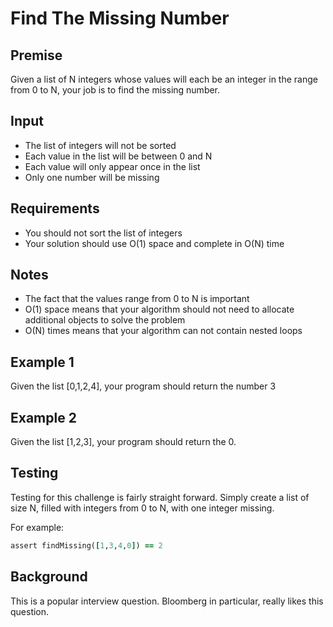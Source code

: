 Find The Missing Number
======

Premise
------
Given a list of N integers whose values will each be an integer in the range
from 0 to N, your job is to find the missing number.

Input
-----
* The list of integers will not be sorted
* Each value in the list will be between 0 and N
* Each value will only appear once in the list
* Only one number will be missing

Requirements
------------
* You should not sort the list of integers
* Your solution should use O(1) space and complete in O(N) time

Notes
-----
* The fact that the values range from 0 to N is important
* O(1) space means that your algorithm should not need to allocate additional objects to solve the problem
* O(N) times means that your algorithm can not contain nested loops

Example 1
---------
Given the list [0,1,2,4], your program should return the number 3

Example 2
---------
Given the list [1,2,3], your program should return the 0.

Testing
------
Testing for this challenge is fairly straight forward. Simply create a list of
size N, filled with integers from 0 to N, with one integer missing.

For example:

```ruby
assert findMissing([1,3,4,0]) == 2
```

Background
----------
This is a popular interview question. Bloomberg in particular, really likes
this question.
